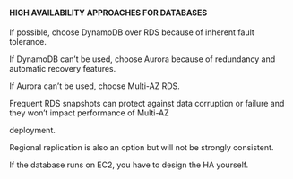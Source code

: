 #### HIGH AVAILABILITY APPROACHES FOR DATABASES

If possible, choose DynamoDB over RDS because of inherent fault tolerance.

If DynamoDB can’t be used, choose Aurora because of redundancy and automatic
recovery features.

If Aurora can’t be used, choose Multi-AZ RDS.

Frequent RDS snapshots can protect against data corruption or failure and they
won’t impact performance of Multi-AZ

deployment.

Regional replication is also an option but will not be strongly consistent.

If the database runs on EC2, you have to design the HA yourself.

